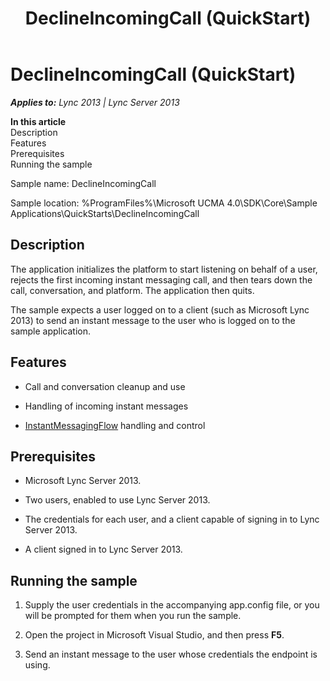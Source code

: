 ﻿---
title: DeclineIncomingCall (QuickStart)
TOCTitle: DeclineIncomingCall (QuickStart)
ms:assetid: 72db6c20-e348-489d-bf98-160d72329a4d
ms:mtpsurl: https://msdn.microsoft.com/en-us/library/Dn454825(v=office.15)
ms:contentKeyID: 57103684
ms.date: 07/25/2014
mtps_version: v=office.15
---

# DeclineIncomingCall (QuickStart)


_**Applies to:** Lync 2013 | Lync Server 2013_

**In this article**  
Description  
Features  
Prerequisites  
Running the sample  

Sample name: DeclineIncomingCall

Sample location: %ProgramFiles%\\Microsoft UCMA 4.0\\SDK\\Core\\Sample Applications\\QuickStarts\\DeclineIncomingCall

## Description

The application initializes the platform to start listening on behalf of a user, rejects the first incoming instant messaging call, and then tears down the call, conversation, and platform. The application then quits.

The sample expects a user logged on to a client (such as Microsoft Lync 2013) to send an instant message to the user who is logged on to the sample application.

## Features

  - Call and conversation cleanup and use

  - Handling of incoming instant messages

  - [InstantMessagingFlow](https://msdn.microsoft.com/en-us/library/hh383312\(v=office.15\)) handling and control

## Prerequisites

  - Microsoft Lync Server 2013.

  - Two users, enabled to use Lync Server 2013.

  - The credentials for each user, and a client capable of signing in to Lync Server 2013.

  - A client signed in to Lync Server 2013.

## Running the sample

1.  Supply the user credentials in the accompanying app.config file, or you will be prompted for them when you run the sample.

2.  Open the project in Microsoft Visual Studio, and then press **F5**.

3.  Send an instant message to the user whose credentials the endpoint is using.

